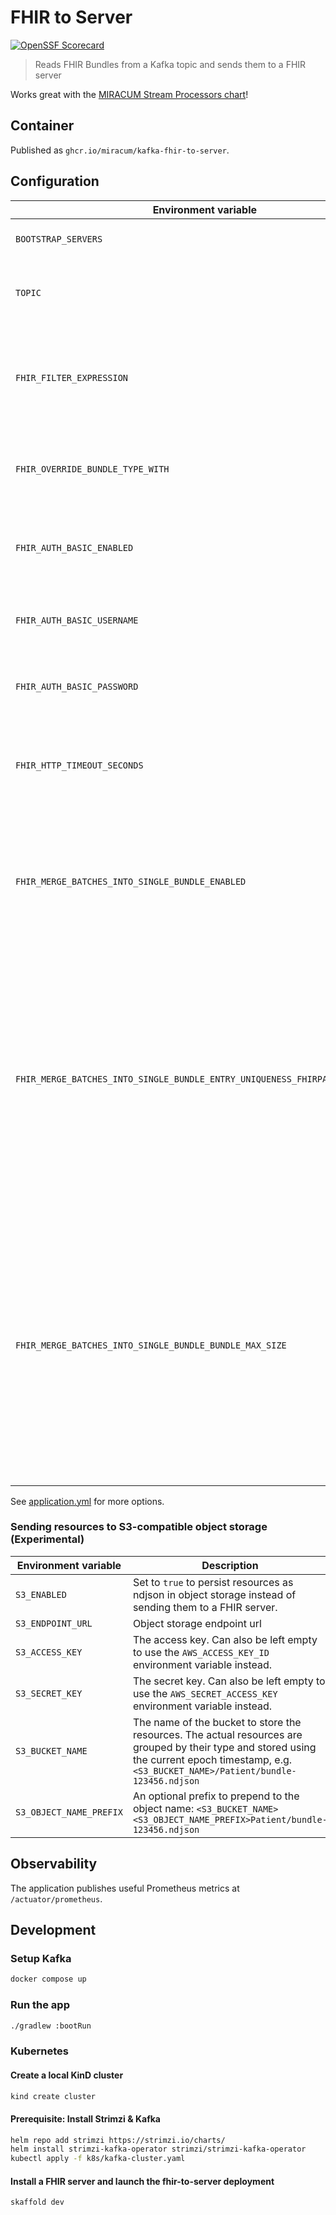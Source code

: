 # FHIR to Server

[![OpenSSF Scorecard](https://api.securityscorecards.dev/projects/github.com/miracum/kafka-fhir-to-server/badge)](https://api.securityscorecards.dev/projects/github.com/miracum/kafka-fhir-to-server)

> Reads FHIR Bundles from a Kafka topic and sends them to a FHIR server

Works great with the [MIRACUM Stream Processors chart](https://github.com/miracum/charts/tree/master/charts/stream-processors)!

## Container

Published as `ghcr.io/miracum/kafka-fhir-to-server`.

## Configuration

| Environment variable                                                         | Description                                                                                                                                                                                                                             | Default                    |
| ---------------------------------------------------------------------------- | --------------------------------------------------------------------------------------------------------------------------------------------------------------------------------------------------------------------------------------- | -------------------------- |
| `BOOTSTRAP_SERVERS`                                                          | List of Kafka Bootstrap servers                                                                                                                                                                                                         | `""`                       |
| `TOPIC`                                                                      | Kafka topic(s) to read FHIR resources from                                                                                                                                                                                              | `fhir-msg`                 |
| `FHIR_FILTER_EXPRESSION`                                                     | FHIR Path expression to filter resources by. Must return a boolean result.                                                                                                                                                              | `""`                       |
| `FHIR_OVERRIDE_BUNDLE_TYPE_WITH`                                             | A [FHIR Bundle type](https://www.hl7.org/fhir/valueset-bundle-type.html) to override the type of any received bundle with.                                                                                                              | `""`                       |
| `FHIR_AUTH_BASIC_ENABLED`                                                    | Enable HTTP Basic Auth when interacting with the FHIR server.                                                                                                                                                                           | `false`                    |
| `FHIR_AUTH_BASIC_USERNAME`                                                   | HTTP Basic Auth username for the FHIR server.                                                                                                                                                                                           | `""`                       |
| `FHIR_AUTH_BASIC_PASSWORD`                                                   | HTTP Basic Auth password for the FHIR server.                                                                                                                                                                                           | `""`                       |
| `FHIR_HTTP_TIMEOUT_SECONDS`                                                  | HTTP client timeout in seconds when interacting with the FHIR server                                                                                                                                                                    | `60`                       |
| `FHIR_MERGE_BATCHES_INTO_SINGLE_BUNDLE_ENABLED`                              | Enable merging bundles read as a batch from the input topic into a single topic composed of all individual resources.                                                                                                                   | `false`                    |
| `FHIR_MERGE_BATCHES_INTO_SINGLE_BUNDLE_ENTRY_UNIQUENESS_FHIRPATH_EXPRESSION` | A FHIRPath expression evaluated against each bundle.entry. The resulting string represents the resource identity. If multiple entries have the same identity, only the one from the most recently received message is used.             | `"resource.id.toString()"` |
| `FHIR_MERGE_BATCHES_INTO_SINGLE_BUNDLE_BUNDLE_MAX_SIZE`                      | If set, the bundles to be sent to the server are first partitioned into several bundles containing at most this settings resources. Useful if the potential total size of a merged bundle may exceed the limit supported by the server. | `null`                     |

See [application.yml](src/main/resources/application.yml) for more options.

### Sending resources to S3-compatible object storage (Experimental)

| Environment variable    | Description                                                                                                                                                                                      | Default  |
| ----------------------- | ------------------------------------------------------------------------------------------------------------------------------------------------------------------------------------------------ | -------- |
| `S3_ENABLED`            | Set to `true` to persist resources as ndjson in object storage instead of sending them to a FHIR server.                                                                                         | `false`  |
| `S3_ENDPOINT_URL`       | Object storage endpoint url                                                                                                                                                                      | `""`     |
| `S3_ACCESS_KEY`         | The access key. Can also be left empty to use the `AWS_ACCESS_KEY_ID` environment variable instead.                                                                                              | `""`     |
| `S3_SECRET_KEY`         | The secret key. Can also be left empty to use the `AWS_SECRET_ACCESS_KEY` environment variable instead.                                                                                          | `""`     |
| `S3_BUCKET_NAME`        | The name of the bucket to store the resources. The actual resources are grouped by their type and stored using the current epoch timestamp, e.g. `<S3_BUCKET_NAME>/Patient/bundle-123456.ndjson` | `"fhir"` |
| `S3_OBJECT_NAME_PREFIX` | An optional prefix to prepend to the object name: `<S3_BUCKET_NAME><S3_OBJECT_NAME_PREFIX>Patient/bundle-123456.ndjson`                                                                          | `""`     |

## Observability

The application publishes useful Prometheus metrics at `/actuator/prometheus`.

## Development

### Setup Kafka

```sh
docker compose up
```

### Run the app

```sh
./gradlew :bootRun
```

### Kubernetes

#### Create a local KinD cluster

```sh
kind create cluster
```

#### Prerequisite: Install Strimzi & Kafka

```sh
helm repo add strimzi https://strimzi.io/charts/
helm install strimzi-kafka-operator strimzi/strimzi-kafka-operator
kubectl apply -f k8s/kafka-cluster.yaml
```

#### Install a FHIR server and launch the fhir-to-server deployment

```sh
skaffold dev
```
